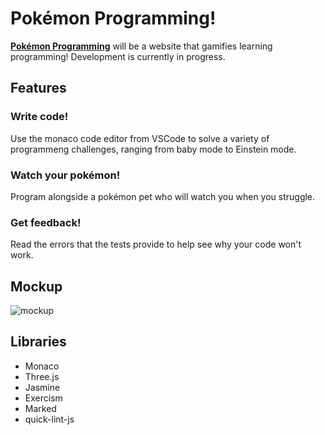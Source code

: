 # Pokémon Programming!
[**Pokémon Programming**](https://kooshnoo.github.io/pokemon-programming/) will be a website that gamifies
learning programming! Development is currently in progress.

## Features

### Write code!
Use the monaco code editor from VSCode to solve a variety of programmeng challenges, ranging from baby mode to
Einstein mode.
### Watch your pokémon!
Program alongside a pokémon pet who will watch you when you struggle.
### Get feedback!
Read the errors that the tests provide to help see why your code won't work.

## Mockup
![mockup](https://i.postimg.cc/CMHmbDxZ/Screenshot-2023-12-13-at-17-35-09.png)
## Libraries

- Monaco
- Three.js
- Jasmine
- Exercism
- Marked
- quick-lint-js



